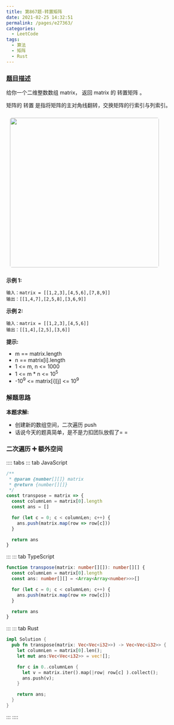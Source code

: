 ```yaml
---
title: 第867题-转置矩阵
date: 2021-02-25 14:32:51
permalink: /pages/e27363/
categories:
  - LeetCode
tags:
  - 算法
  - 矩阵
  - Rust
---
```


### [题目描述](https://leetcode-cn.com/problems/transpose-matrix/)

给你一个二维整数数组 <span class="span-shadow">matrix</span>， 返回 <span class="span-shadow">matrix</span> 的 转置矩阵 。

矩阵的 转置 是指将矩阵的主对角线翻转，交换矩阵的行索引与列索引。

<img src="https://cdn.jsdelivr.net/gh/zhixiangyao/CDN/images/leetcode/transpose-matrix.png" width="400" style="margin: 10px; border-radius: 5px;" />

<!-- more -->

**示例 1:**

```
输入：matrix = [[1,2,3],[4,5,6],[7,8,9]]
输出：[[1,4,7],[2,5,8],[3,6,9]]
```

**示例 2:**

```
输入：matrix = [[1,2,3],[4,5,6]]
输出：[[1,4],[2,5],[3,6]]
```

**提示:**

- <span class="span-shadow">m == matrix.length</span>
- <span class="span-shadow">n == matrix[i].length</span>
- <span class="span-shadow">1 <= m, n <= 1000</span>
- <span class="span-shadow">1 <= m \* n <= 10<sup>5</sup></span>
- <span class="span-shadow">-10<sup>9</sup> <= matrix[i][j] <= 10<sup>9</sup></span>

### 解题思路

**本题求解:**

- 创建新的数组空间，二次遍历 push
- 话说今天的题真简单，是不是力扣团队放假了= =

### 二次遍历 ➕ 额外空间

:::: tabs
::: tab JavaScript

```JavaScript
/**
 * @param {number[][]} matrix
 * @return {number[][]}
 */
const transpose = matrix => {
  const columnLen = matrix[0].length
  const ans = []

  for (let c = 0; c < columnLen; c++) {
    ans.push(matrix.map(row => row[c]))
  }

  return ans
}
```

:::
::: tab TypeScript

```TypeScript
function transpose(matrix: number[][]): number[][] {
  const columnLen = matrix[0].length
  const ans: number[][] = <Array<Array<number>>>[]

  for (let c = 0; c < columnLen; c++) {
    ans.push(matrix.map(row => row[c]))
  }

  return ans
}
```

:::
::: tab Rust

```Rust
impl Solution {
  pub fn transpose(matrix: Vec<Vec<i32>>) -> Vec<Vec<i32>> {
    let columnLen = matrix[0].len();
    let mut ans:Vec<Vec<i32>> = vec![];

    for c in 0..columnLen {
      let v = matrix.iter().map(|row| row[c] ).collect();
      ans.push(v);
    }

    return ans;
  }
}
```

:::
::::
